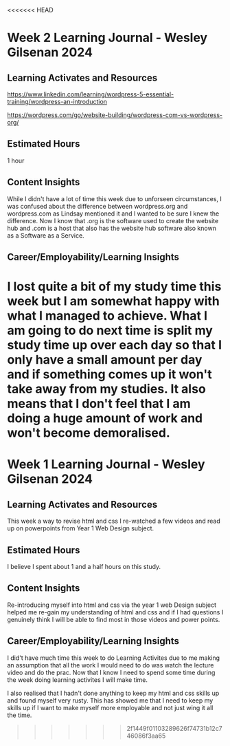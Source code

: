 <<<<<<< HEAD
# Week 2 Learning Journal - Wesley Gilsenan 2024


## Learning Activates and Resources

https://www.linkedin.com/learning/wordpress-5-essential-training/wordpress-an-introduction

https://wordpress.com/go/website-building/wordpress-com-vs-wordpress-org/

## Estimated Hours

1 hour

## Content Insights

While I didn't have a lot of time this week due to unforseen circumstances, I was confused about the difference between wordpress.org and wordpress.com as Lindsay mentioned it and I wanted to be sure I knew the difference. Now I know that .org is the software used to create the website hub and .com is a host that also has the website hub software also known as a Software as a Service.

## Career/Employability/Learning Insights

I lost quite a bit of my study time this week but I am somewhat happy with what I managed to achieve. What I am going to do next time is split my study time up over each day so that I only have a small amount per day and if something comes up it won't take away from my studies. It also means that I don't feel that I am doing a huge amount of work and won't become demoralised. 
=======
# Week 1 Learning Journal - Wesley Gilsenan 2024


## Learning Activates and Resources
This week a way to revise html and css I re-watched a few videos and read up on powerpoints from Year 1 Web Design subject.

## Estimated Hours
I believe I spent about 1 and a half hours on this study.


## Content Insights
Re-introducing myself into html and css via the year 1 web Design subject helped me re-gain my understanding of html and css and if I had questions I genuinely think I will be able to find most in those videos and power points.


## Career/Employability/Learning Insights
I did't have much time this week to do Learning Activites due to me making an assumption that all the work I would need to do was watch the lecture video and do the prac. Now that I know I need to spend some time during the week doing learning activites I will make time.

I also realised that I hadn't done anything to keep my html and css skills up and found myself very rusty. This has showed me that I need to keep my skills up if I want to make myself more employable and not just wing it all the time.
>>>>>>> 2f1449f01103289626f74731b12c746086f3aa65
